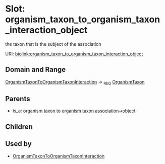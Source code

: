 
# Slot: organism_taxon_to_organism_taxon_interaction_object


the taxon that is the subject of the association

URI: [biolink:organism_taxon_to_organism_taxon_interaction_object](https://w3id.org/biolink/vocab/organism_taxon_to_organism_taxon_interaction_object)


## Domain and Range

[OrganismTaxonToOrganismTaxonInteraction](OrganismTaxonToOrganismTaxonInteraction.md) ->  <sub>REQ</sub>
 [OrganismTaxon](OrganismTaxon.md)

## Parents

 *  is_a: [organism taxon to organism taxon association➞object](organism_taxon_to_organism_taxon_association_object.md)

## Children


## Used by

 * [OrganismTaxonToOrganismTaxonInteraction](OrganismTaxonToOrganismTaxonInteraction.md)
